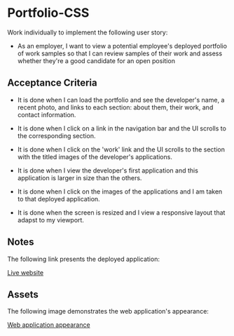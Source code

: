 # Portfolio-CSS

Work individually to implement the following user story:

* As an employer, I want to view a potential employee's deployed portfolio of work samples so that I can review samples of their work and assess whether they're a good candidate for an open position

## Acceptance Criteria

* It is done when I can load the portfolio and see the developer's name, a recent photo, and links to each section: about them, their work, and contact information.

* It is done when I click on a link in the navigation bar and the UI scrolls to the corresponding section.

* It is done when I click on the 'work' link and the UI scrolls to the section with the titled images of the developer's applications.

* It is done when I view the developer's first application and this application is larger in size than the others.

* It is done when I click on the images of the applications and I am taken to that deployed application.

* It is done when the screen is resized and I view a responsive layout that adapst to my viewport.

## Notes

The following link presents the deployed application:
<!-- add link -->
[Live website]()    

## Assets

The following image demonstrates the web application's appearance:

[Web application appearance](./assets/images/web-appearance.jpg)


